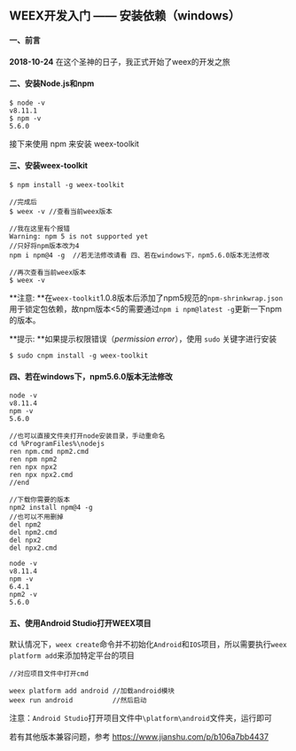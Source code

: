 ## WEEX开发入门 —— 安装依赖（windows）

#### 一、前言

**2018-10-24** 在这个圣神的日子，我正式开始了weex的开发之旅

#### 二、安装Node.js和npm

```
$ node -v
v8.11.1
$ npm -v
5.6.0
```

接下来使用 npm 来安装 weex-toolkit

#### 三、安装weex-toolkit

```
$ npm install -g weex-toolkit

//完成后
$ weex -v //查看当前weex版本

//我在这里有个报错
Warning: npm 5 is not supported yet
//只好将npm版本改为4
npm i npm@4 -g  //若无法修改请看 四、若在windows下，npm5.6.0版本无法修改

//再次查看当前weex版本
$ weex -v
```

**注意: **在`weex-toolkit`1.0.8版本后添加了npm5规范的`npm-shrinkwrap.json`用于锁定包依赖，故npm版本<5的需要通过`npm i npm@latest -g`更新一下npm的版本。

**提示: **如果提示权限错误（*permission error*），使用 `sudo` 关键字进行安装

```
$ sudo cnpm install -g weex-toolkit
```

#### 四、若在windows下，npm5.6.0版本无法修改

```
node -v
v8.11.4
npm -v
5.6.0

//也可以直接文件夹打开node安装目录，手动重命名
cd %ProgramFiles%\nodejs
ren npm.cmd npm2.cmd
ren npm npm2
ren npx npx2
ren npx npx2.cmd
//end

//下载你需要的版本
npm2 install npm@4 -g
//也可以不用删掉
del npm2
del npm2.cmd
del npx2
del npx2.cmd

node -v
v8.11.4
npm -v
6.4.1
npm2 -v
5.6.0
```

#### 五、使用Android Studio打开WEEX项目

默认情况下，`weex create`命令并不初始化`Android`和`IOS`项目，所以需要执行`weex platform add`来添加特定平台的项目

```
//对应项目文件中打开cmd

weex platform add android //加载android模块
weex run android          //然后启动
```

注意：`Android Studio`打开项目文件中`\platform\android`文件夹，运行即可

若有其他版本兼容问题，参考 https://www.jianshu.com/p/b106a7bb4437

